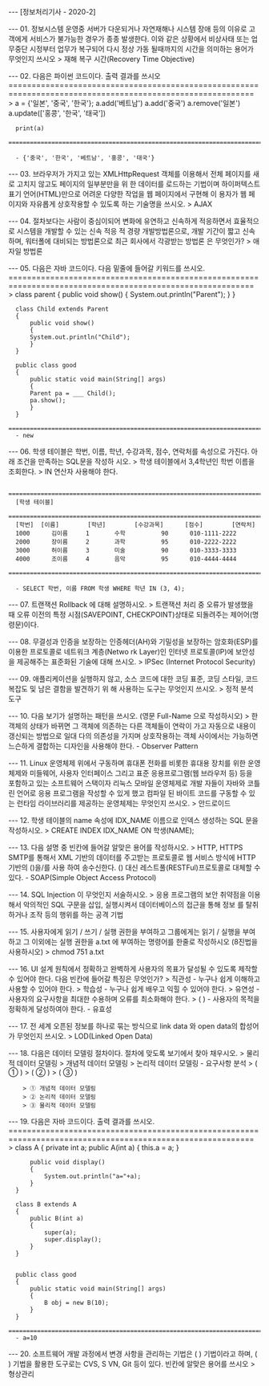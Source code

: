 --- [정보처리기사 - 2020-2]

--- 01. 정보시스템 운영중 서버가 다운되거나 자연재해나 시스템 장애 등의 이유로 고객에게 서비스가 불가능한 경우가 종종
	발생한다. 이와 같은 상황에서 비상사태 또는 업무중단 시정부터 업무가 복구되어 다시 정상 가동 될때까지의 시간을
	의미하는 용어가 무엇인지 쓰시오
	> 재해 복구 시간(Recovery Time Objective)

--- 02. 다음은 파이썬 코드이다. 출력 결과를 쓰시오
	  ===========================================================================================================
	> a = {'일본', '중국', '한국'};
	  a.add('베트남')
	  a.add('중국')
	  a.remove('일본')
	  a.update(['홍콩', '한국', '태국'])
	
	  print(a)
	  ===========================================================================================================

	  - {'중국', '한국', '베트남', '홍콩', '태국'}

--- 03. 브라우저가 가지고 있는 XMLHttpRequest 객체를 이용해서 전체 페이지를 새로 고치지 않고도 페이지의 일부분만을 위
	한 데이터를 로드하는 기법이며 하이퍼텍스트 표기 언어(HTML)만으로 어려운 다양한 작업을 웹 페이지에서 구현해 이
	용자가 웹 페이지와 자유롭게 상호작용할 수 있도록 하는 기술명을 쓰시오.
	> AJAX 

--- 04. 절차보다는 사람이 중심이되어 변화에 유연하고 신속하게 적응하면서 효율적으로 시스템을 개발할 수 있는 신속 적응
	적 경량 개발방법론으로, 개발 기간이 짧고 신속하며, 워터폴에 대비되는 방법론으로 최근 회사에서 각광받는 방법론
	은 무엇인가?
	> 애자일 방법론

--- 05. 다음은 자바 코드이다. 다음 밑줄에 들어갈 키워드를 쓰시오.
	  ===========================================================================================================
	> class parent
	  {
	      public void show()
	      {
	          System.out.println("Parent");
	      }
	  }

	  class Child extends Parent
	  {
	      public void show()
	      {
		  System.out.println("Child");
	      }
	  }

	  public class good
	  {
	      public static void main(String[] args)
	      {
		  Parent pa = ___ Child();
		  pa.show();
	      }
	  }
	  ===========================================================================================================
	  - new

--- 06. 학생 테이블은 학번, 이름, 학년, 수강과목, 점수, 연락처를 속성으로 가진다. 아래 조건을 만족하는 SQL문을 작성하
	시오.
	> 학생 테이블에서 3,4학년인 학번 이름을 조회한다.
	> IN 연산자 사용해야 한다.

	  ===========================================================================================================
	  [학생 테이블]
	  ===========================================================================================================
	  [학번]	[이름]		[학년]		[수강과목]		[점수]		[연락처]
	  1000		김이름		1		수학			90		010-1111-2222
	  2000		장이름		2		과학			95		010-2222-2222
	  3000		허이름		3		미술			90		010-3333-3333
	  4000		조이름		4		음악			95		010-4444-4444
	  ===========================================================================================================

	  - SELECT 학번, 이름 FROM 학생 WHERE 학년 IN (3, 4);

--- 07. 트랜잭션 Rollback 에 대해 설명하시오.
	> 트랜잭션 처리 중 오류가 발생했을 때 오류 이전의 특정 시점(SAVEPOINT, CHECKPOINT)상태로 되돌려주는 제어어(명
	  령문)이다.

--- 08. 무결성과 인증을 보장하는 인증헤더(AH)와 기밀성을 보장하는 암호화(ESP)를 이용한 프로토콜로 네트워크 계층(Netwo
	rk Layer)인 인터넷 프로토콜(IP)에 보안성을 제공해주는 표준화된 기술에 대해 쓰시오.
	> IPSec (Internet Protocol Security)

--- 09. 애플리케이션을 실행하지 않고, 소스 코드에 대한 코딩 표준, 코딩 스타일, 코드 복잡도 및 남은 결함을 발견하기 위
	해 사용하는 도구는 무엇인지 쓰시오.
	> 정적 분석 도구

--- 10. 다음 보기가 설명하는 패턴을 쓰시오. (영문 Full-Name 으로 작성하시오)
	> 한 객체의 상태가 바뀌면 그 객체에 의존하는 다른 객체들이 연락이 가고 자동으로 내용이 갱신되는 방법으로 일대
	  다의 의존성을 가지며 상호작용하는 객체 사이에서는 가능하면 느슨하게 결합하는 디자인을 사용해야 한다.
	  - Observer Pattern

--- 11. Linux 운영체제 위에서 구동하며 휴대폰 전화를 비롯한 휴대용 장치를 위한 운영체제와 미들웨어, 사용자 인터페이스
	그리고 표준 응용프로그램(웹 브라우저 등) 등을 포함하고 있는 소프트웨어 스택이자 리눅스 모바일 운영체제로 개발
	자들이 자바와 코틀린 언어로 응용 프로그램을 작성할 수 있게 했고 컴파일 된 바이트 코드를 구동할 수 있는 런타임
	라이브러리를 제공하는 운영체제는 무엇인지 쓰시오.
	> 안드로이드

--- 12. 학생 테이블의 name 속성에 IDX_NAME 이름으로 인덱스 생성하는 SQL 문을 작성하시오.
	> CREATE INDEX IDX_NAME ON 학생(NAME);

--- 13. 다음 설명 중 빈칸에 들어갈 알맞은 용어를 작성하시오.
	> HTTP, HTTPS SMTP를 통해서 XML 기반의 데이터를 주고받는 프로토콜로 웹 서비스 방식에 HTTP 기반의 ()을/를 사용
	  하여 송수신한다. () 대신 레스트풀(RESTFul)프로토콜로 대체할 수 있다.
	  - SOAP(Simple Object Access Protocol)

--- 14. SQL Injection 이 무엇인지 서술하시오.
	> 응용 프로그램의 보안 취약점을 이용해서 악의적인 SQL 구문을 삽입, 실행시켜서 데이터베이스의 접근을 통해 정보
	  를 탈취하거나 조작 등의 행위를 하는 공격 기법

--- 15. 사용자에게 읽기 / 쓰기 / 실행 권한을 부여하고 그룹에게는 읽기 / 실행을 부여하고 그 이외에는 실행 권한을 a.txt
	에 부여하는 명령어를 한줄로 작성하시오 (8진법을 사용하시오)
	> chmod 751 a.txt

--- 16. UI 설계 원칙에서 정확하고 완벽하게 사용자의 목표가 달성될 수 있도록 제작할 수 있어야 한다.
	다음 빈칸에 들어갈 특징은 무엇인가?
	> 직관성 - 누구나 쉽게 이해하고 사용할 수 있어야 한다.
	> 학습성 - 누구나 쉽게 배우고 익힐 수 있어야 한다.
	> 유연성 - 사용자의 요구사항을 최대한 수용하며 오류를 최소화해야 한다.
	> (   )  - 사용자의 목적을 정확하게 달성하여야 한다.
	  - 유효성

--- 17. 전 세계 오픈된 정보를 하나로 묶는 방식으로 link data 와 open data의 합성어가 무엇인지 쓰시오.
	> LOD(Linked Open Data)


--- 18. 다음은 데이터 모델링 절차이다. 절차에 맞도록 보기에서 찾아 채우시오.
	> 물리적 데이터 모델링
	> 개념적 데이터 모델링
	> 논리적 데이터 모델링
	  - 요구사항 분석 > (  ①  ) > (  ②  ) > (  ③  )

	    > ① 개념적 데이터 모델링
	    > ② 논리적 데이터 모델링
	    > ③ 물리적 데이터 모델링

--- 19. 다음은 자바 코드이다. 출력 결과를 쓰시오.
	  ===========================================================================================================
	> class A 
	  {
	      private int a;
	      public A(int a)
	      {
	          this.a = a;
	      }

	      public void display() 
	      {
	          System.out.println("a="+a);
	      }
	  } 

	  class B extends A 
	  {
	      public B(int a)
	      {
	          super(a);
	          super.display();
	      }
	  }


	  public class good 
	  {
	      public static void main(String[] args)
	      {
	          B obj = new B(10);
	      }
	  }
	  ===========================================================================================================
	  - a=10

--- 20. 소프트웨어 개발 과정에서 변경 사항을 관리하는 기법은 (  ) 기법이라고 하며, (  ) 기법을 활용한 도구로는 CVS, S
	VN, Git 등이 있다. 빈칸에 알맞은 용어를 쓰시오
	> 형상관리